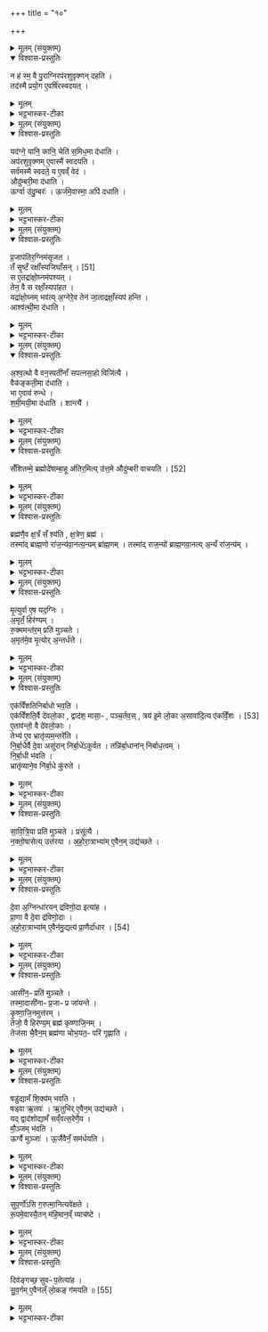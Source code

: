 +++
title = "१०"

+++

<details><summary>मूलम् (संयुक्तम्)</summary>

न ह॑ स्म॒ वै पु॒राग्निरप॑रशुवृक्णन्दहति॒ तद॑स्मै प्रयो॒ग ए॒वर्षि॑रस्वदय॒द्
</details>

<details open><summary>विश्वास-प्रस्तुतिः</summary>

न ह॑ स्म॒ वै पु॒राग्निरप॑रशुवृक्णन् दहति ।  
तद॑स्मै प्रयो॒ग ए॒वर्षि॑रस्वदयत् ।  
</details>

<details><summary>मूलम्</summary>

न ह॑ स्म॒ वै पु॒राग्निरप॑रशुवृक्णन् दहति ।  
तद॑स्मै प्रयो॒ग ए॒वर्षि॑रस्वदयत् ।  
</details>

<details><summary>भट्टभास्कर-टीका</summary>

1न ह स्मेति ॥ अपरशुना परशुव्यतिरिक्तेन वृक्णं छिन्नम् । निष्ठायां 'ओदितश्च' इति नत्वम् । तस्यासिद्धत्वात् 'खरि च' इति चर्त्वम् । 'तृतीया कर्मणि' इति पूर्वपदप्रकृतिस्वरत्वम् । तच्च अव्ययपूर्वपदप्रकृतिस्वरत्वम् । अपरशुवृक्णं न ददाह अस्वादुत्वात् । 'लट् स्मे' इति लट् । तदपरशुवृक्णमपि अस्मै अग्नये । यं प्रयुज्य य एव ऋषिः मन्त्रोऽस्वदयत् स्वादूकृतवान् । ष्वद स्वद आस्वादने, चुरादिरदन्तः ॥
</details>

<details><summary>मूलम् (संयुक्तम्)</summary>

यद॑ग्ने॒ यानि॒ कानि॒ चेति॑ स॒मिध॒मा द॑धा॒त्यप॑रशुवृक्णमे॒वास्मै॑ स्वदयति॒ सर्व॑मस्मै स्वदते॒ य ए॒वव्ँ वेदौदु॑म्बरी॒मा द॑धा॒त्यूर्ग्वा उ॑दु॒म्बर॒ ऊर्ज॑मे॒वास्मा॒ अपि॑ दधाति
</details>

<details open><summary>विश्वास-प्रस्तुतिः</summary>

यद॑ग्ने॒ यानि॒ कानि॒ चेति॑ स॒मिध॒मा द॑धाति ।  
अप॑रशुवृक्णम् ए॒वास्मै॑ स्वदयति ।  
सर्व॑मस्मै स्वदते॒ य ए॒वव्ँ वेद॑ ।  
औदु॑म्बरी॒मा द॑धाति ।  
ऊर्ग्वा उ॑दु॒म्बरः॑ । ऊर्ज॑मे॒वास्मा॒ अपि॑ दधाति ।  
</details>

<details><summary>मूलम्</summary>

यद॑ग्ने॒ यानि॒ कानि॒ चेति॑ स॒मिध॒मा द॑धाति ।  
अप॑रशुवृक्णम् ए॒वास्मै॑ स्वदयति ।  
सर्व॑मस्मै स्वदते॒ य ए॒वव्ँ वेद॑ ।  
औदु॑म्बरी॒मा द॑धाति ।  
ऊर्ग्वा उ॑दु॒म्बरः॑ । ऊर्ज॑मे॒वास्मा॒ अपि॑ दधाति ।  
</details>

<details><summary>भट्टभास्कर-टीका</summary>

2कः पुनरसौ प्रयोक्तव्यः ऋषिरित्याह - यदग्न इति ॥ पञ्चभिर्मन्त्रैः पञ्चकृत्वः औदुम्बरीं समिधमादधाति अपरशुवृक्णं सर्वमप्यस्मै स्वदयति । किच य एवं वेद तस्मै च सर्वं स्वदते । औदुम्बरमिति । 'अनुदात्तादेश्च' इत्यञ् ॥
</details>

<details><summary>मूलम् (संयुक्तम्)</summary>

प्र॒जाप॑तिर॒ग्निम॑सृजत॒ तँ सृ॒ष्टँ रक्षाँ॑सि [51]  
अ॒जि॒घाँ॒स॒न्त्स ए॒तद्रा॑क्षो॒घ्नम॑पश्य॒त्तेन॒ वै स रक्षाँ॒स्यपा॑हत॒ यद्रा॑क्षो॒घ्नम्भव॑त्य॒ग्नेरे॒व तेन॑ जा॒ताद्रक्षाँ॒स्यप॑ ह॒न्त्याश्व॑त्थी॒मा द॑धात्य्
</details>

<details open><summary>विश्वास-प्रस्तुतिः</summary>

प्र॒जाप॑तिर॒ग्निम॑सृजत ।   
तँ सृ॒ष्टँ रक्षाँ॑स्यजिघाँसन् । [51]  
स ए॒तद्रा॑क्षो॒घ्नम॑पश्यत् ।  
तेन॒ वै स रक्षाँ॒स्यपा॑हत ।  
यद्रा॑क्षो॒घ्नम् भव॑त्य् अ॒ग्नेरे॒व तेन॑ जा॒ताद्रक्षाँ॒स्यप॑ हन्ति ।  
आश्व॑त्थी॒मा द॑धाति ।  
</details>

<details><summary>मूलम्</summary>

प्र॒जाप॑तिर॒ग्निम॑सृजत ।   
तँ सृ॒ष्टँ रक्षाँ॑स्यजिघाँसन् । [51]  
स ए॒तद्रा॑क्षो॒घ्नम॑पश्यत् ।  
तेन॒ वै स रक्षाँ॒स्यपा॑हत ।  
यद्रा॑क्षो॒घ्नम् भव॑त्य् अ॒ग्नेरे॒व तेन॑ जा॒ताद्रक्षाँ॒स्यप॑ हन्ति ।  
आश्व॑त्थी॒मा द॑धाति ।  
</details>

<details><summary>भट्टभास्कर-टीका</summary>

3प्रजापतिरित्यादि ॥ राक्षोघ्नं रक्षसां हन्तुः अग्नेः स्वं 'यदग्ने यानि' इत्यादिकं सूक्तम् । 'षपूर्वहन्' इत्यल्लोपः । आश्वत्थिमिति । तिस्रो नानावृक्षीया आश्वत्थीं वैकङ्कतीं शमीमयीं इति ॥
</details>

<details><summary>मूलम् (संयुक्तम्)</summary>

अश्व॒त्थो वै वन॒स्पती॑नाँ सपत्नसा॒हो विजि॑त्यै॒ वैक॑ङ्कती॒मा द॑धाति॒ भा ए॒वाव॑ रुन्द्धे शमी॒मयी॒मा द॑धाति॒ शान्त्यै॒
</details>

<details open><summary>विश्वास-प्रस्तुतिः</summary>

अ॒श्व॒त्थो वै वन॒स्पती॑नाँ सपत्नसा॒हो विजि॑त्यै ।  
वैक॑ङ्कती॒मा द॑धाति ।  
भा ए॒वाव॑ रुन्धे ।  
श॒मी॒मयी॒मा द॑धाति । शान्त्यै॑ ।  
</details>

<details><summary>मूलम्</summary>

अ॒श्व॒त्थो वै वन॒स्पती॑नाँ सपत्नसा॒हो विजि॑त्यै ।  
वैक॑ङ्कती॒मा द॑धाति ।  
भा ए॒वाव॑ रुन्धे ।  
श॒मी॒मयी॒मा द॑धाति । शान्त्यै॑ ।  
</details>

<details><summary>भट्टभास्कर-टीका</summary>

4समिधमादधाति - 'दंष्ट्राभ्याम्' इति । तिसृभिः सपत्नसाहः सपत्नानां अभिभविता । अश्वत्थशब्दात् 'अनुदात्तादेश्च' इत्यञ् । इतरौ व्याख्यातौ । एवं प्रथमया शत्रूणामभिभवः । द्वितीयया तेजस्वी भवति । तृतीयया शान्तिः सुखं भवति । तस्मादग्निचितः अग्निविदश्च पापं न कीर्तयेत् न चानिष्टं चिन्तयेत् इति ॥
</details>

<details><summary>मूलम् (संयुक्तम्)</summary>

सँ॑शितम्मे॒ ब्रह्मोदे॑षाम्बा॒हू अ॑तिर॒मित्यु॑त्त॒मे औदु॑म्बरी [52]  
वा॒च॒य॒ति॒
</details>

<details open><summary>विश्वास-प्रस्तुतिः</summary>

सँ॑शितम्मे॒ ब्रह्मोदे॑षाम्बा॒हू अ॑तिर॒मित्य् उ॑त्त॒मे औदु॑म्बरी वाचयति । [52]   
</details>

<details><summary>मूलम्</summary>

सँ॑शितम्मे॒ ब्रह्मोदे॑षाम्बा॒हू अ॑तिर॒मित्य् उ॑त्त॒मे औदु॑म्बरी वाचयति । [52]   
</details>

<details><summary>भट्टभास्कर-टीका</summary>

5संशितमित्यादि ॥ एते उत्तमे सूक्तस्य ऋचौ यजमानं वाचयति, किं कुर्वन् - औदुम्बरीसमिधौ तूष्णीमादधानः । पूर्ववदङि 'सुपां सुलुक्' इति द्वितीयाद्विवचनस्य लुक् । 'वा छन्दसि' इति वा पूर्वसवर्णः । उत्तमशब्दः उञ्छादिः अन्तोदात्तः ॥
</details>

<details><summary>मूलम् (संयुक्तम्)</summary>

ब्रह्म॑णै॒व क्ष॒त्रँ सँ श्य॑ति क्ष॒त्रेण॒ ब्रह्म॒ तस्मा॑द्ब्राह्म॒णो रा॑ज॒न्य॑वा॒नत्य॒न्यम्ब्रा॑ह्म॒णन्तस्मा॑द्राज॒न्यो॑ ब्राह्म॒णवा॒नत्य॒न्यँ रा॑ज॒न्य॑म्
</details>

<details open><summary>विश्वास-प्रस्तुतिः</summary>

ब्रह्म॑णै॒व क्ष॒त्रँ सँ श्य॑ति , क्ष॒त्रेण॒ ब्रह्म॑ ।  
तस्मा॑द् ब्राह्म॒णो रा॑ज॒न्य॑वा॒नत्य॒न्यम् ब्रा॑ह्म॒णम् ।
तस्मा॑द् राज॒न्यो॑ ब्राह्म॒णवा॒नत्य् अ॒न्यँ रा॑ज॒न्य॑म् ।  
</details>

<details><summary>मूलम्</summary>

ब्रह्म॑णै॒व क्ष॒त्रँ सँ श्य॑ति , क्ष॒त्रेण॒ ब्रह्म॑ ।  
तस्मा॑द् ब्राह्म॒णो रा॑ज॒न्य॑वा॒नत्य॒न्यम् ब्रा॑ह्म॒णम् ।
तस्मा॑द् राज॒न्यो॑ ब्राह्म॒णवा॒नत्य् अ॒न्यँ रा॑ज॒न्य॑म् ।  
</details>

<details><summary>भट्टभास्कर-टीका</summary>

6ब्रह्मणैवेति ॥ ब्रह्मक्षत्रशब्दौ जातिवचनौ । संश्यति तीक्ष्णं करोति । क्षत्रेण ब्रह्म संश्यतीत्येव । तस्मादित्यादि । राजन्येन सहायेन तद्वान् ब्राह्मणोऽन्यं राजन्यं ब्राह्मणमतिक्रामति क्रियाबलेन । ससाधनक्रिया उपसर्गेणोच्यते । एतेन राजन्यो व्याख्यातः ॥
</details>

<details><summary>मूलम् (संयुक्तम्)</summary>

मृ॒त्युर्वा ए॒ष यद॒ग्निर॒मृतँ॒ हिर॑ण्यँ रु॒क्ममन्त॑र॒म्प्रति॑ मुञ्चते॒ऽमृत॑मे॒व मृ॒त्योर॒न्तर्ध॑त्त॒
</details>

<details open><summary>विश्वास-प्रस्तुतिः</summary>

मृ॒त्युर्वा ए॒ष यद॒ग्निः ।  
अ॒मृतँ॒ हिर॑ण्यम् ।  
रु॒क्ममन्त॑र॒म् प्रति॑ मुञ्चते ।  
अ॒मृत॑मे॒व मृ॒त्योर् अ॒न्तर्ध॑त्ते ।  
</details>

<details><summary>मूलम्</summary>

मृ॒त्युर्वा ए॒ष यद॒ग्निः ।  
अ॒मृतँ॒ हिर॑ण्यम् ।  
रु॒क्ममन्त॑र॒म् प्रति॑ मुञ्चते ।  
अ॒मृत॑मे॒व मृ॒त्योर् अ॒न्तर्ध॑त्ते ।  
</details>

<details><summary>भट्टभास्कर-टीका</summary>

7मृत्युर्वा इत्यादि ॥ दाहकत्वान्मृत्युरिवाग्निः । अमृतत्वहेतु र्हिरण्यम् । तस्मात् सूत्रोतं रुक्ममन्तरं निर्बाधं प्रतिमुञ्चते यजमानः । अमृतमेव कृत्वा मृत्योरन्तर्हितं करोति वृत्राहको हिरण्यजितोरो रुक्मम् ॥
</details>

<details><summary>मूलम् (संयुक्तम्)</summary>

एक॑विँशतिनिर्बाधो भव॒त्येक॑विँशति॒र्वै दे॑वलो॒का द्वाद॑श॒ मासा॒ᳶ पञ्च॒र्तव॒स्त्रय॑ इ॒मे लो॒का अ॒सावा॑दि॒त्यः [53]  
ए॒क॒विँ॒श ए॒ताव॑न्तो॒ वै दे॑वलो॒कास्तेभ्य॑ ए॒व भ्रातृ॑व्यम॒न्तरे॑ति निर्बा॒धैर्वै दे॒वा असु॑रान्निर्बा॒धे॑ऽकुर्वत॒ तन्नि॑र्बा॒धाना॑न्निर्बाध॒त्वन्नि॑र्बा॒धी भ॑वति॒ भ्रातृ॑व्याने॒व नि॑र्बा॒धे कु॑रुते
</details>

<details open><summary>विश्वास-प्रस्तुतिः</summary>

एक॑विँशतिनिर्बाधो भव॒ति ।  
एक॑विँशति॒र्वै दे॑वलो॒का , द्वाद॑श॒ मासा॒ᳶ , पञ्च॒र्तव॒स् , त्रय॑ इ॒मे लो॒का अ॒सावा॑दि॒त्य ए॑कविँ॒शः । [53]  
ए॒ताव॑न्तो॒ वै दे॑वलो॒काः ।  
तेभ्य॑ ए॒व भ्रातृ॑व्यम॒न्तरे॑ति ।  
नि॒र्बा॒धैर्वै दे॒वा असु॑रान् निर्बा॒धे॑ऽकुर्वत ।
तन्नि॑र्बा॒धाना॑न् निर्बाध॒त्वम् ।  
नि॒र्बा॒धी भ॑वति ।  
भ्रातृ॑व्याने॒व नि॑र्बा॒धे कु॑रुते ।  
</details>

<details><summary>मूलम्</summary>

एक॑विँशतिनिर्बाधो भव॒ति ।  
एक॑विँशति॒र्वै दे॑वलो॒का , द्वाद॑श॒ मासा॒ᳶ , पञ्च॒र्तव॒स् , त्रय॑ इ॒मे लो॒का अ॒सावा॑दि॒त्य ए॑कविँ॒शः । [53]  
ए॒ताव॑न्तो॒ वै दे॑वलो॒काः ।  
तेभ्य॑ ए॒व भ्रातृ॑व्यम॒न्तरे॑ति ।  
नि॒र्बा॒धैर्वै दे॒वा असु॑रान् निर्बा॒धे॑ऽकुर्वत ।
तन्नि॑र्बा॒धाना॑न् निर्बाध॒त्वम् ।  
नि॒र्बा॒धी भ॑वति ।  
भ्रातृ॑व्याने॒व नि॑र्बा॒धे कु॑रुते ।  
</details>

<details><summary>भट्टभास्कर-टीका</summary>

8एकविंशतिनिर्बाध इति ॥ निर्बाधः निष्फलानि । पञ्चर्तवः । हेमन्तशिशिरयोरेकत्वात् । निश्चयेन बाध्यते भ्रातृव्यः एभिरिति निर्बाधः ॥
</details>

<details><summary>मूलम् (संयुक्तम्)</summary>

सावित्रि॒या प्रति॑ मुञ्चते॒ प्रसू॑त्यै॒ नक्तो॒षासेत्युत्त॑रयाहोरा॒त्राभ्या॑मे॒वैन॒मुद्य॑च्छते
</details>

<details open><summary>विश्वास-प्रस्तुतिः</summary>

सा॒वि॒त्रि॒या प्रति॑ मुञ्चते । प्रसू॑त्यै ।  
न॒क्तो॒षासेत्य् उत्त॑रया ।
अ॒हो॒रा॒त्राभ्या॑म् ए॒वैन॒म् उद्य॑च्छते ।  
</details>

<details><summary>मूलम्</summary>

सा॒वि॒त्रि॒या प्रति॑ मुञ्चते । प्रसू॑त्यै ।  
न॒क्तो॒षासेत्य् उत्त॑रया ।
अ॒हो॒रा॒त्राभ्या॑म् ए॒वैन॒म् उद्य॑च्छते ।  
</details>

<details><summary>भट्टभास्कर-टीका</summary>

9सावित्रियेति ॥ 'विश्वा रूपाणि' इत्यनया शिक्यपाशं प्रतिमुञ्चते तस्यानुज्ञयेति । नक्तोषासेति । इयमपि शिक्यपाशप्रतिमोचनी । रुक्मपाशप्रतिमोचनी इत्येके । उत्तरयेति । प्रतिमुञ्चतीत्येव । अहोरात्राभ्यामेवैनमुद्यच्छते उग्राजानिदेवैर्धारितम् । 'समुदाञ्भ्यः' इत्यात्मनेपदम् ॥
</details>

<details><summary>मूलम् (संयुक्तम्)</summary>

दे॒वा अ॒ग्निन्धा॑रयन्द्रविणो॒दा इत्या॑ह प्रा॒णा वै दे॒वा द्र॑विणो॒दा अ॑होरा॒त्राभ्या॑मे॒वैन॑मु॒द्यत्य॑ [54]  
प्रा॒णैर्दा॑धा॒र
</details>

<details open><summary>विश्वास-प्रस्तुतिः</summary>

दे॒वा अ॒ग्निन्धा॑रयन् द्रविणो॒दा इत्या॑ह ।  
प्रा॒णा वै दे॒वा द्र॑विणो॒दाः ।  
अ॒हो॒रा॒त्राभ्या॑म् ए॒वैन॑मु॒द्यत्य॑  प्रा॒णैर्दा॑धार । [54]  
</details>

<details><summary>मूलम्</summary>

दे॒वा अ॒ग्निन्धा॑रयन् द्रविणो॒दा इत्या॑ह ।  
प्रा॒णा वै दे॒वा द्र॑विणो॒दाः ।  
अ॒हो॒रा॒त्राभ्या॑म् ए॒वैन॑मु॒द्यत्य॑  प्रा॒णैर्दा॑धार । [54]  
</details>

<details><summary>भट्टभास्कर-टीका</summary>

10यदुक्तं प्राणैर्दाधारेति तदाह - देवा अग्निमित्यादि ॥ द्रविणोदा द्रविणस्य दाता । छान्दसः सकारोपजनः । शब्दान्तरं वा सकारान्तं द्रष्टव्यम् । दाधारेति छान्दसो लिट् । 'तुजादीनाम्' इत्यभ्यासस्य दीर्घत्वम् ॥
</details>

<details><summary>मूलम् (संयुक्तम्)</summary>

आसी॑न॒ᳶ प्रति॑ मुञ्चते॒ तस्मा॒दासी॑नाᳶ प्र॒जाᳶ प्र जा॑यन्ते कृष्णाजि॒नमुत्त॑र॒न्तेजो॒ वै हिर॑ण्य॒म्ब्रह्म॑ कृष्णाजि॒नन्तेज॑सा चै॒वैन॒म्ब्रह्म॑णा चोभ॒यत॒ᳶ परि॑ गृह्णाति॒  
</details>

<details open><summary>विश्वास-प्रस्तुतिः</summary>

आसी॑न॒ᳶ प्रति॑ मुञ्चते ।  
तस्मा॒दासी॑नाᳶ प्र॒जाᳶ प्र जा॑यन्ते ।  
कृ॒ष्णा॒जि॒नमुत्त॑रम् ।   
तेजो॒ वै हिर॑ण्य॒म् ब्रह्म॑ कृष्णाजि॒नम् ।  
तेज॑सा चै॒वैन॒म् ब्रह्म॑णा चोभ॒यत॒ᳶ परि॑ गृह्णाति ।  
</details>

<details><summary>मूलम्</summary>

आसी॑न॒ᳶ प्रति॑ मुञ्चते ।  
तस्मा॒दासी॑नाᳶ प्र॒जाᳶ प्र जा॑यन्ते ।  
कृ॒ष्णा॒जि॒नमुत्त॑रम् ।   
तेजो॒ वै हिर॑ण्य॒म् ब्रह्म॑ कृष्णाजि॒नम् ।  
तेज॑सा चै॒वैन॒म् ब्रह्म॑णा चोभ॒यत॒ᳶ परि॑ गृह्णाति ।  
</details>

<details><summary>भट्टभास्कर-टीका</summary>

11आसीन इति ॥ रुक्मं शिक्यं च पाशं च । उत्तरमिति । रुक्मशिक्यपाशयोरुपरि उत्तरलोमेत्येके । तेजः तेजोहेतुः । ब्रह्मेति । ब्रह्मवर्चसहेतुः । उभयत इति । अन्तः बहिश्च । आद्यादिभ्यस्तसिः सश्चेति तसि लिति प्रत्ययात् पूर्वस्योदात्तत्वम् ॥
</details>

<details><summary>मूलम् (संयुक्तम्)</summary>

षडु॑द्यामँ शि॒क्य॑म्भवति॒ षड्वा ऋ॒तव॑ ऋ॒तुभि॑रे॒वैन॒मुद्य॑च्छते॒ यद्द्वाद॑शोद्यामँ सव्ँवत्स॒रेणै॒व मौ॒ञ्जम्भ॑व॒त्यूर्ग्वै मुञ्जा॑ ऊ॒र्जैवैनँ॒ सम॑र्धयति सुप॒र्णो॑ऽसि
</details>

<details open><summary>विश्वास-प्रस्तुतिः</summary>

षडु॑द्यामँ शि॒क्य॑म् भवति ।  
षड्वा ऋ॒तवः॑ । ऋ॒तुभि॑र् ए॒वैन॒म् उद्य॑च्छते ।  
यद् द्वाद॑शोद्यामँ सव्ँवत्स॒रेणै॒व ।  
मौ॒ञ्जम् भ॑वति ।  
ऊर्ग्वै मुञ्जाः॑ । ऊ॒र्जैवैनँ॒ सम॑र्धयति ।  
</details>

<details><summary>मूलम्</summary>

षडु॑द्यामँ शि॒क्य॑म् भवति ।  
षड्वा ऋ॒तवः॑ । ऋ॒तुभि॑र् ए॒वैन॒म् उद्य॑च्छते ।  
यद् द्वाद॑शोद्यामँ सव्ँवत्स॒रेणै॒व ।  
मौ॒ञ्जम् भ॑वति ।  
ऊर्ग्वै मुञ्जाः॑ । ऊ॒र्जैवैनँ॒ सम॑र्धयति ।  
</details>

<details><summary>भट्टभास्कर-टीका</summary>

12षडुद्याममिति ॥ उद्यामाः शिक्यपादाः । संवत्सरेणेति । उद्यछत इत्येव । मौञ्जमित्यादि । गतम् ॥
</details>

<details><summary>मूलम् (संयुक्तम्)</summary>

सुप॒र्णो॑ऽसि ग॒रुत्मा॒नित्यवे॑क्षते रू॒पमे॒वास्यै॒तन्म॑हि॒मान॒व्व्ँयाच॑ष्टे॒
</details>

<details open><summary>विश्वास-प्रस्तुतिः</summary>

सुप॒र्णो॑ऽसि ग॒रुत्मा॒नित्यवे॑क्षते ।  
रू॒पमे॒वास्यै॒तन् म॑हि॒मान॒व्ँ व्याच॑ष्टे ।  
</details>

<details><summary>मूलम्</summary>

सुप॒र्णो॑ऽसि ग॒रुत्मा॒नित्यवे॑क्षते ।  
रू॒पमे॒वास्यै॒तन् म॑हि॒मान॒व्ँ व्याच॑ष्टे ।  
</details>

<details><summary>भट्टभास्कर-टीका</summary>

13 'सुपर्णोसि गरूत्मान्' इत्यवेक्षते ॥
</details>

<details><summary>मूलम् (संयुक्तम्)</summary>

दिव॑ङ्गच्छ॒ सुवᳶ॑ प॒तेत्या॑ह सुव॒र्गमे॒वैन॑ल्ँलो॒कङ्ग॑मयति ॥ [55]  
</details>

<details open><summary>विश्वास-प्रस्तुतिः</summary>

दिव॑ङ्गच्छ॒ सुवᳶ॑ प॒तेत्या॑ह ।  
सु॒व॒र्गम् ए॒वैन॑ल्ँ लो॒कङ् ग॑मयति ॥ [55]  
</details>

<details><summary>मूलम्</summary>

दिव॑ङ्गच्छ॒ सुवᳶ॑ प॒तेत्या॑ह ।  
सु॒व॒र्गम् ए॒वैन॑ल्ँ लो॒कङ् ग॑मयति ॥ [55]  
</details>

<details><summary>भट्टभास्कर-टीका</summary>

14 'दिवं गच्छ सुवः पत' इत्येनं उद्गृह्णाति ॥

इति पञ्चमे प्रथमे दशमोनुवाकः ॥  
</details>
